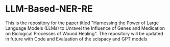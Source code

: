 # LLM-Based-NER-RE
This is the repository for the paper titled "Harnessing the Power of Large Language Models (LLMs) to Unravel the Influence of Genes and Medication on Biological Processes of Wound Healing".
The repository will be updated in future with Code and Evaluation of the scispacy and GPT models
